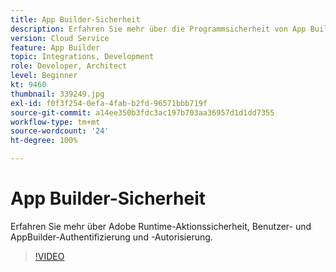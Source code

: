 ```yaml
---
title: App Builder-Sicherheit
description: Erfahren Sie mehr über die Programmsicherheit von App Builder.
version: Cloud Service
feature: App Builder
topic: Integrations, Development
role: Developer, Architect
level: Beginner
kt: 9460
thumbnail: 339249.jpg
exl-id: f0f3f254-0efa-4fab-b2fd-96571bbb719f
source-git-commit: a14ee350b3fdc3ac197b703aa36957d1d1dd7355
workflow-type: tm+mt
source-wordcount: '24'
ht-degree: 100%

---
```


# App Builder-Sicherheit

Erfahren Sie mehr über Adobe Runtime-Aktionssicherheit, Benutzer- und AppBuilder-Authentifizierung und -Autorisierung.

>[!VIDEO](https://video.tv.adobe.com/v/339249/?quality=12&learn=on)
